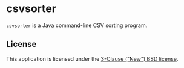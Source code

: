 csvsorter
=========

`csvsorter` is a Java command-line CSV sorting program.

## License

This application is licensed under the
[3-Clause ("New") BSD license](http://opensource.org/licenses/BSD-3-Clause).
